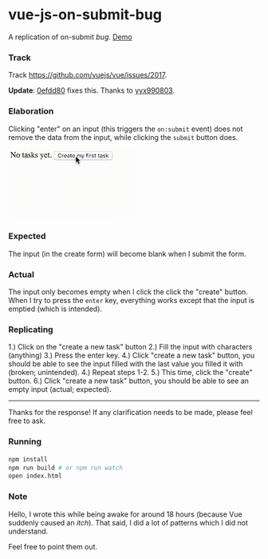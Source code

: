 # vue-js-on-submit-bug
A replication of on-submit *bug*. [Demo](https://srph-playground.github.io/vue-js-on-submit-bug)

### Track 
Track https://github.com/vuejs/vue/issues/2017.

**Update**: [0efdd80](https://github.com/vuejs/vue/commit/0efdd8080721b5288f086b8c7d6bd8bce4f4af5a) fixes this. Thanks to [yyx990803](https://github.com/yyx990803).

### Elaboration
Clicking "enter" on an input (this triggers the `on:submit` event) does not remove the data from the input, while clicking the `submit` button does.

![preview](preview.gif)

### Expected

The input (in the create form) will become blank when I submit the form.

### Actual

The input only becomes empty when I click the click the "create" button. When I try to press the `enter` key, everything works except that the input is emptied (which is intended).

### Replicating

1.) Click on the "create a new task" button
2.) Fill the input with characters (anything)
3.) Press the enter key.
4.) Click "create a new task" button, you should be able to see the input filled with the last value you filled it with (broken; unintended).
4.) Repeat steps 1-2.
5.) This time, click the "create" button.
6.) Click "create a new task" button, you should be able to see an empty input (actual; expected). 

-----

Thanks for the response! If any clarification needs to be made, please feel free to ask.

### Running
```bash
npm install
npm run build # or npm run watch
open index.html
```

### Note
Hello, I wrote this while being awake for around 18 hours (because Vue suddenly caused an *itch*). That said, I did a lot of patterns which I did not understand.

Feel free to point them out.
